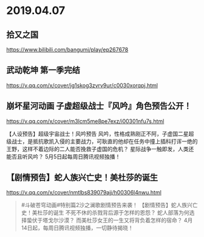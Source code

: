 # 2019.04.07

## 拾又之国 
https://www.bilibili.com/bangumi/play/ep267678
## 武动乾坤  第一季完结

https://v.qq.com/x/cover/jg1skog3zvrv9ur/c0030xorqpj.html
## 崩坏星河动画 子虚超级战士『风吟』角色预告公开！

https://v.qq.com/x/cover/m3lcm5me8pe7exz/i00301nfu7s.html

【人设预告】超级宇宙战士！风吟预告
风吟，性格成熟刚正不阿，子虚国二星超级战士，是抵抗歌凯入侵的主要战力，可耿直的他却在任务中撞上插科打诨一绝的王野，这样不着边际的二人能否挽救子虚国的危机？
星际战争一触即发，人类还能否且听风吟？
5月5日起每周日腾讯视频独播！
## 【剧情预告】蛇人族兴亡史！美杜莎的诞生

https://v.qq.com/x/cover/nmtlbs839079ajj/h00306l4nwu.html                  

>#斗破苍穹动画#特别篇2沙之澜歌剧情预告来袭！
【剧情预告】蛇人族兴亡史！美杜莎的诞生
不死不休的杀戮背后源于怎样的恩怨？
蛇人部落为何选择蛰伏于塔戈尔沙漠？
而美杜莎女王的一生又将背负着怎样的宿命？
4月14日起，每周日腾讯视频独播，一切静待揭晓！